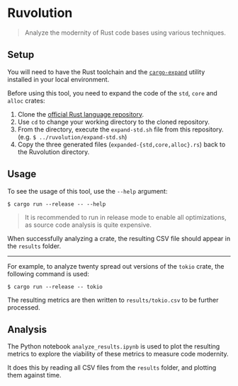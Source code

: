 # Ruvolution
> Analyze the modernity of Rust code bases using various techniques.

## Setup
You will need to have the Rust toolchain and the [`cargo-expand`](https://github.com/dtolnay/cargo-expand) utility installed in your local environment.

Before using this tool, you need to expand the code of the `std`, `core` and `alloc` crates:

1. Clone the [official Rust language repository](https://github.com/rust-lang/rust).
2. Use `cd` to change your working directory to the cloned repository.
3. From the directory, execute the `expand-std.sh` file from this repository. (e.g. `$ ../ruvolution/expand-std.sh`)
4. Copy the three generated files (`expanded-{std,core,alloc}.rs`) back to the Ruvolution directory.

## Usage
To see the usage of this tool, use the `--help` argument:

```
$ cargo run --release -- --help
```

> It is recommended to run in release mode to enable all optimizations, as source code analysis is quite expensive.

When successfully analyzing a crate, the resulting CSV file should appear in the `results` folder.

---

For example, to analyze twenty spread out versions of the `tokio` crate, the following command is used:

```
$ cargo run --release -- tokio
```

The resulting metrics are then written to `results/tokio.csv` to be further processed.

## Analysis
The Python notebook `analyze_results.ipynb` is used to plot the resulting metrics to explore the viability of these metrics to measure code modernity.

It does this by reading all CSV files from the `results` folder, and plotting them against time.
